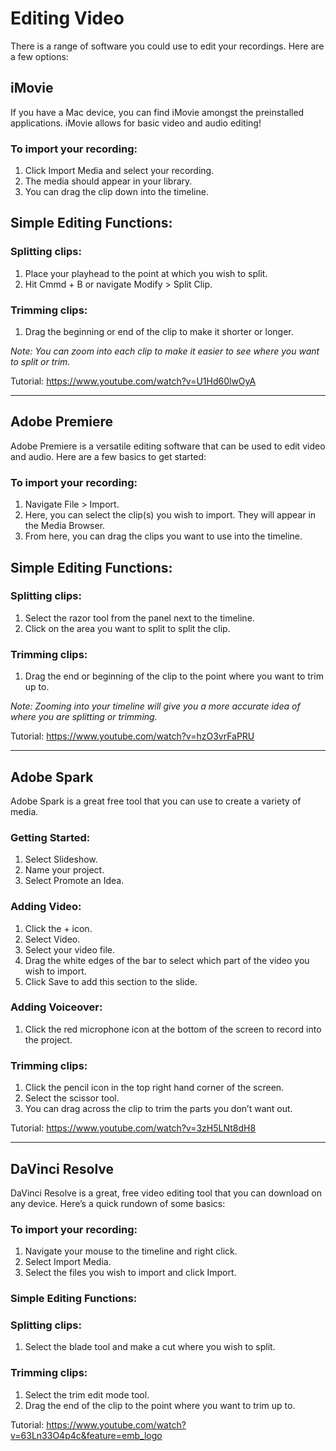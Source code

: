 
# Editing Video
There is a range of software you could use to edit your recordings. Here are a few options:

## iMovie
If you have a Mac device, you can find iMovie amongst the preinstalled applications. iMovie allows for basic video and audio editing!

### To import your recording:
1. Click Import Media and select your recording.
2. The media should appear in your library. 
3. You can drag the clip down into the timeline.

## Simple Editing Functions:

### Splitting clips:
1. Place your playhead to the point at which you wish to split.
2. Hit Cmmd + B or navigate Modify > Split Clip.

### Trimming clips:
1. Drag the beginning or end of the clip to make it shorter or longer.

*Note: You can zoom into each clip to make it easier to see where you want to split or trim.*

Tutorial:
https://www.youtube.com/watch?v=U1Hd60lwOyA

---

## Adobe Premiere
Adobe Premiere is a versatile editing software that can be used to edit video and audio. Here are a few basics to get started:

### To import your recording:
1. Navigate File > Import.
2. Here, you can select the clip(s) you wish to import. They will appear in the Media Browser.
3. From here, you can drag the clips you want to use into the timeline.

## Simple Editing Functions:

### Splitting clips:
1. Select the razor tool  from the panel next to the timeline.
2. Click on the area you want to split to split the clip.


### Trimming clips:
1. Drag the end or beginning of the clip to the point where you want to trim up to.

*Note: Zooming into your timeline will give you a more accurate idea of where you are splitting or trimming.*

Tutorial:
https://www.youtube.com/watch?v=hzO3vrFaPRU

---

## Adobe Spark
Adobe Spark is a great free tool that you can use to create a variety of media. 

### Getting Started:
1. Select Slideshow.
2. Name your project.
3. Select Promote an Idea.

### Adding Video:
1. Click the + icon.
2. Select Video.
3. Select your video file.
4. Drag the white edges of the bar to select which part of the video you wish to import.
5. Click Save to add this section to the slide.

### Adding Voiceover:
1. Click the red microphone icon at the bottom of the screen to record into the project.

### Trimming clips:
1. Click the pencil icon in the top right hand corner of the screen.
2. Select the scissor tool.
3. You can drag across the clip to trim the parts you don’t want out.

Tutorial:
https://www.youtube.com/watch?v=3zH5LNt8dH8

---

## DaVinci Resolve
DaVinci Resolve is a great, free video editing tool that you can download on any device. Here’s a quick rundown of some basics:

### To import your recording:
1. Navigate your mouse to the timeline and right click.
2. Select Import Media.
3. Select the files you wish to import and click Import. 

### Simple Editing Functions:

### Splitting clips:
1. Select the blade tool and make a cut where you wish to split.

### Trimming clips:
1. Select the trim edit mode tool.
2. Drag the end of the clip to the point where you want to trim up to.

Tutorial:
https://www.youtube.com/watch?v=63Ln33O4p4c&feature=emb_logo
